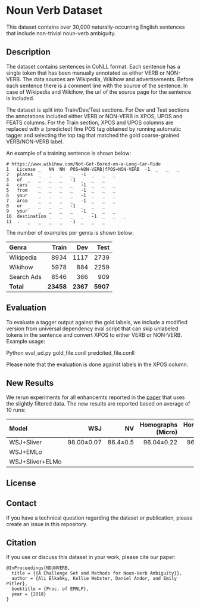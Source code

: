 # Noun Verb Dataset
This dataset contains over 30,000 naturally-occurring English sentences that include non-trivial noun-verb ambiguity.

## Description

The dataset contains sentences in CoNLL format. Each sentence has a single token that has been manually annotated as either VERB or NON-VERB. The data sources are Wikipedia, Wikihow and advertisements. Before each sentence there is a comment line with the source of the sentence. In case of Wikipedia and Wikihow, the url of the source page for the sentence is included.


The dataset is split into Train/Dev/Test sections. For Dev and Test sections the annotations included either VERB or NON-VERB in XPOS, UPOS  and FEATS columns. For the Train section, XPOS and UPOS columns are replaced with a (predicted) fine POS tag obtained by running automatic tagger and selecting the top tag that matched the gold coarse-grained VERB/NON-VERB label.

An example of a training sentence is shown below:

```
# https://www.wikihow.com/Not-Get-Bored-on-a-Long-Car-Ride
1	License	_	NN	NN	POS=NON-VERB|fPOS=NON-VERB	-1	_	_	_  
2	plates	_	_	_	_	-1	_	_	_  
3	of	_	_	_	_	-1	_	_	_  
4	cars	_	_	_	_	-1	_	_	_  
5	from	_	_	_	_	-1	_	_	_  
6	your	_	_	_	_	-1	_	_	_  
7	area	_	_	_	_	-1	_	_	_  
8	or	_	_	_	_	-1	_	_	_  
9	your	_	_	_	_	-1	_	_	_  
10	destination	_	_	_	_	-1	_	_	_  
11	.	_	_	_	_	-1	_	_	_  

```
The number of examples per genra is shown below:

Genra      | Train | Dev | Test|
:--------- |-------:|-----:|-----:|
Wikipedia  |8934   |1117 |2739 |
Wikihow    |5978   |884  |2259 |
Search Ads |8546   |366  |909  |
**Total**      |**23458**  |**2367** |**5907** |

## Evaluation
To evaluate a tagger output against the gold labels, we include a modified version from universal dependency eval script that can skip unlabeled tokens in the sentence and convert XPOS to either VERB or NON-VERB. Example usage:

Python eval_ud.py gold_file.conll predcited_file.conll

Please note that the evaluation is done against labels in the XPOS column.

## New Results

We rerun experiments for all enhancemts reported in the [paper](README.md#citation) that uses the slightly filtered data. The new results are reported based on average of 10 runs:

Model          | WSJ  | NV   | Homographs (Micro) | Homographs (Macro)
:--------------|-----:|-----:|----------:|----------:|
WSJ+Sliver     | 98.00±0.07 |86.4±0.5|96.04±0.22| 96.07±0.22 |
WSJ+EMLo       |      |      |           |           |
WSJ+Sliver+ELMo|      |      |           |           |

## License

## Contact

If you have a technical question regarding the dataset or publication, please
create an issue in this repository.

## Citation
If you use or discuss this dataset in your work, please cite our paper:

```
@InProceedings{NOUNVERB,
  title = {{A Challenge Set and Methods for Noun-Verb Ambiguity}},
  author = {Ali Elkahky, Kellie Webster, Daniel Andor, and Emily Pitler},
  booktitle = {Proc. of EMNLP},
  year = {2018}
}
```
